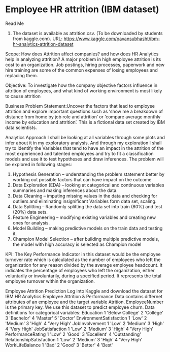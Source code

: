 # Employee HR attrition (IBM dataset) 
Read Me
1. The dataset is available as attrition.csv. (To be downloaded by students from kaggle.com). URL: https://www.kaggle.com/pavansubhasht/ibm-hr-analytics-attrition-dataset 


Scope: How does Attrition affect companies? and how does HR Analytics help in analyzing attrition? A major problem in high employee attrition is its cost to an organization. Job postings, hiring processes, paperwork and new hire training are some of the common expenses of losing employees and replacing them. 


Objective: To investigate how the company objective factors influence in attrition of employees, and what kind of working environment is most likely to cause attrition


Business Problem Statement:Uncover the factors that lead to employee attrition and explore important questions such as ‘show me a breakdown of distance from home by job role and attrition’ or ‘compare average monthly income by education and attrition’. This is a fictional data set created by IBM data scientists.

Analytics Approach
I shall be looking at all variables through some plots and infer about it in my exploratory analysis. And through my exploration I shall try to identify the Variables that tend to have an impact in the attrition of the most experienced and talented employees and try to fit a classification models and use it to test hypotheses and draw inferences.
The problem will be explored in following stages:
1.	Hypothesis Generation – understanding the problem statement better by working out possible factors that can have impact on the outcome
2.	Data Exploration (EDA) – looking at categorical and continuous variables summaries and making inferences about the data.
3.	Data Cleaning – imputing missing values in the data and checking for outliers and eliminating insignificant Variables form data set, scaling.
4.	Data Splitting – Randomly splitting the data set into train (80%) and test (20%) data sets. 
5.	Feature Engineering – modifying existing variables and creating new ones for analysis.
6.	Model Building – making predictive models on the train data and testing it.
7.	Champion Model Selection – after building multiple predictive models, the model with high accuracy is selected as Champion model

KPI: 
The Key Performance Indicator in this dataset would be the employee turnover rate which is calculated as the number of employees who left the organization for any reason divided by the average employee headcount. It indicates the percentage of employees who left the organization, either voluntarily or involuntarily, during a specified period. It represents the total employee turnover within the organization.


Employee Attrition Prediction
Log into Kaggle and download the dataset for IBM HR Analytics Employee Attrition & Performance
Data contains differnet attributes of an employee and the target variable Atrition. EmployeeNumber is the primary key. We use this dataset to predict employee churn.
Data definitions for categorical variables: 
Education 1 'Below College' 2 'College' 3 'Bachelor' 4 'Master' 5 'Doctor'
EnvironmentSatisfaction 1 'Low' 2 'Medium' 3 'High' 4 'Very High'
JobInvolvement 1 'Low' 2 'Medium' 3 'High' 4 'Very High'
JobSatisfaction 1 'Low' 2 'Medium' 3 'High' 4 'Very High'
PerformanceRating 1 'Low' 2 'Good' 3 'Excellent' 4 'Outstanding'
RelationshipSatisfaction 1 'Low' 2 'Medium' 3 'High' 4 'Very High'
WorkLifeBalance 1 'Bad' 2 'Good' 3 'Better' 4 'Best'
